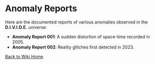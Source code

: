 # Anomaly Reports

Here are the documented reports of various anomalies observed in the **D.I.V.I.D.E.** universe:

- **Anomaly Report 001**: A sudden distortion of space-time recorded in 2005.
- **Anomaly Report 002**: Reality glitches first detected in 2023.

[Back to Wiki Home](index.md)
